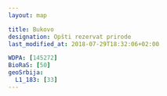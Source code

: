 ```yaml
---
layout: map

title: Bukovo
designation: Opšti rezervat prirode
last_modified_at: 2018-07-29T18:32:06+02:00

WDPA: [145272]
BioRaS: [50]
geoSrbija:
  L1_183: [33]
---
```

